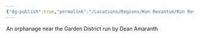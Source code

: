 ```yaml
---
{"dg-publish":true,"permalink":"/Locations/Regions/Kun Revantum/Kun Revantum Settlements/Revantum Nova/Lower Ring/The Drop - The Last Gasp/"}
---
```


An orphanage near the Garden District run by Dean Amaranth


